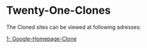 # Twenty-One-Clones

The Cloned sites can be viewed at following adresses: 

[1- Google-Homepage-Clone](https://codepen.io/AreebaKausar/project/full/AoMwGr)
